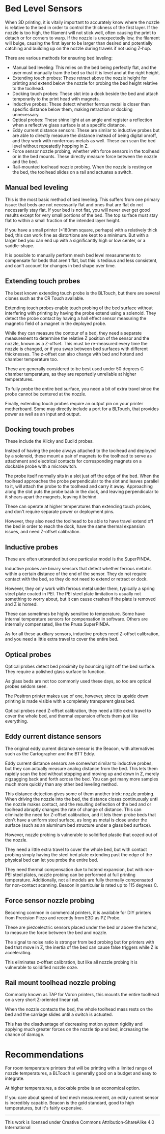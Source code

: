 # Bed Level Sensors

When 3D printing, it is vitally important to accurately know where the nozzle is relative to the bed in order to control the thickness of the first layer.
If the nozzle is too high, the filament will not stick well, often causing the print to detach or for corners to warp.
If the nozzle is unexpectedly low, the filament will bulge, causing the first layer to be larger than desired and potentially catching and building up on the nozzle during travels if not using Z-hop.

There are various methods for ensuring bed leveling:

* Manual bed leveling: This relies on the bed being perfectly flat, and the user must manually tram the bed so that it is level and at the right height.
* Extending touch probes: These retract above the nozzle height for printing and extend below the nozzle for probing the bed height relative to the toolhead.
* Docking touch probes: These slot into a dock beside the bed and attach temporarily to the print head with magnets.
* Inductive probes: These detect whether ferrous metal is closer than specific distance below them, making retraction or docking unnecessary.
* Optical probes: These shine light at an angle and register a reflection when a reflective glass surface is at a specific distance.
* Eddy current distance sensors: These are similar to inductive probes but are able to directly measure the distance instead of being digital on/off, and they work with nonferrous metals as well. These can scan the bed level without repeatedly hopping in Z.
* Force sensor nozzle probing, whether with force sensors in the toolhead or in the bed mounts. These directly measure force between the nozzle and the bed.
* Rail-mounted toolhead nozzle probing. When the nozzle is resting on the bed, the toolhead slides on a rail and actuates a switch.

## Manual bed leveling

This is the most basic method of bed leveling.
This suffers from one primary issue: that beds are not necessarily flat and ones that are flat do not necessarily stay flat.
If your bed is not flat, you will never ever get good results except for very small portions of the bed.
The top surface must stay flat to within a small fraction of the intended layer height.

If you have a small printer (<180mm square, perhaps) with a relatively thick bed, this can work fine as distortions are kept to a minimum.
But with a larger bed you can end up with a significantly high or low center, or a saddle-shape.

It is possible to manually perform mesh bed level measurements to compensate for beds that aren't flat, but this is tedious and less consistent, and can't account for changes in bed shape over time.

## Extending touch probes

The best known extending touch probe is the BLTouch, but there are several clones such as the CR Touch available.

Extending touch probes enable touch probing of the bed surface without interfering with printing by having the probe extend using a solenoid.
They detect the probe contact by having a hall effect sensor measuring the magnetic field of a magnet in the deployed probe.

While they can measure the contour of a bed, they need a separate measurement to determine the relative Z position of the sensor and the nozzle, known as a Z-offset.
This must be re-measured every time the nozzle is changed, or if you swap between bed surfaces with different thicknesses.
The z-offset can also change with bed and hotend and chamber temperature too.

These are generally considered to be best used under 50 degrees C chamber temperature, as they are reportedly unreliable at higher temperatures.

To fully probe the entire bed surface, you need a bit of extra travel since the probe cannot be centered at the nozzle.

Finally, extending touch probes require an output pin on your printer motherboard.
Some may directly include a port for a BLTouch, that provides power as well as an input and output.

## Docking touch probes

These include the Klicky and Euclid probes.

Instead of having the probe always attached to the toolhead and deployed by a solenoid, these mount a pair of magnets to the toolhead to serve as attachment and electrical contacts for corresponding magnets on a dockable probe with a microswitch.

The probe itself normally sits in a slot just off the edge of the bed.
When the toolhead approaches the probe perpendicular to the slot and leaves parallel to it, will attach the probe to the toolhead and carry it away.
Approaching along the slot puts the probe back in the dock, and leaving perpendicular to it shears apart the magnets, leaving it behind.

These can operate at higher temperatures than extending touch probes, and don't require separate power or deployment pins.

However, they also need the toolhead to be able to have travel extend off the bed in order to reach the dock, have the same thermal expansion issues, and need Z-offset calibration.

## Inductive probes

These are often unbranded but one particular model is the SuperPINDA.

Inductive probes are binary sensors that detect whether ferrous metal is within a certain distance of the end of the sensor.
They do not require contact with the bed, so they do not need to extend or retract or dock.

However, they only work with ferrous metal under them, typically a spring steel plate coated in PEI.
The PEI steel plate limitation is usually not something to worry about, but it can cause crashes if the plate is removed and Z is homed.

These can sometimes be highly sensitive to temperature.
Some have internal temperature sensors for compensation in software.
Others are internally compensated, like the Prusa SuperPINDA.

As for all these auxiliary sensors, inductive probes need Z-offset calibration, and you need a little extra travel to cover the entire bed.

## Optical probes

Optical probes detect bed proximity by bouncing light off the bed surface.
They require a polished glass surface to function.

As glass beds are not too commonly used these days, so too are optical probes seldom seen.

The Positron printer makes use of one, however, since its upside down printing is made visible with a completely transparent glass bed.

Optical probes need Z-offset calibration, they need a little extra travel to cover the whole bed, and thermal expansion effects them just like everything.

## Eddy current distance sensors

The original eddy current distance sensor is the Beacon, with alternatives such as the Cartographer and the BTT Eddy.

Eddy current distance sensors are somewhat similar to inductive probes, but they can actually measure analog distance from the bed.
This lets them rapidly scan the bed without stopping and moving up and down in Z, merely zigzagging back and forth across the bed.
You can get many more samples much more quickly than any other bed leveling method.

This distance detection gives some of them another trick: nozzle probing.
When driving the nozzle into the bed, the distance closes continuously until the nozzle makes contact, and the resulting deflection of the bed and or toolhead abruptly changes the rate of change of distance.
This can eliminate the need for Z-offset calibration, and it lets them probe beds that don't have a uniform steel surface, as long as metal is close under the surface (such as an aluminum bed structure under a glass bed surface).

However, nozzle probing is vulnerable to solidified plastic that oozed out of the nozzle.

They need a little extra travel to cover the whole bed, but with contact probing simply having the steel bed plate extending past the edge of the physical bed can let you probe the entire bed.

They need thermal compensation due to hotend expansion, but with non-PEI steel plates, nozzle probing can be performed at full printing temperature.
Additionally, not all models are fully thermally compensated for non-contact scanning.
Beacon in particular is rated up to 115 degrees C.

## Force sensor nozzle probing

Becoming common in commercial printers, it is available for DIY printers from Precision Piezo and recently from E3D as PZ Probe.

These are piezoelectric sensors placed under the bed or above the hotend, to measure the force between the bed and nozzle.

The signal to noise ratio is stronger from bed probing but for printers with bed that move in Z, the inertia of the bed can cause false triggers while Z is accelerating.

This eliminates z-offset calibration, but like all nozzle probing it is vulnerable to solidified nozzle ooze.

## Rail mount toolhead nozzle probing

Commonly known as TAP for Voron printers, this mounts the entire toolhead on a very short Z-oriented linear rail.

When the nozzle contacts the bed, the whole toolhead mass rests on the bed and the carriage slides until a switch is actuated.

This has the disadvantage of decreasing motion system rigidity and applying much greater forces on the nozzle tip and bed, increasing the chance of damage.

# Recommendations

For room temperature printers that will be printing with a limited range of nozzle temperatures, a BLTouch is generally good on a budget and easy to integrate.

At higher temperatures, a dockable probe is an economical option.

If you care about speed of bed mesh measurement, an eddy current sensor is incredibly capable.
Beacon is the gold standard, good to high temperatures, but it's fairly expensive.

---

This work is licensed under Creative Commons Attribution-ShareAlike 4.0 International
